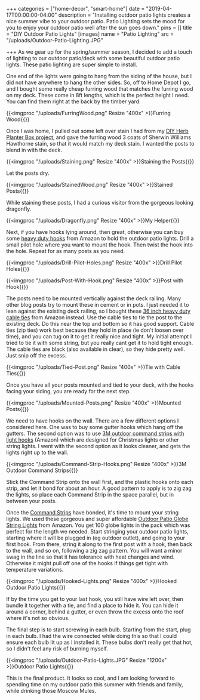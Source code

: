 +++
categories = ["home-decor", "smart-home"]
date = "2019-04-17T00:00:00-04:00"
description = "Installing outdoor patio lights creates a nice summer vibe to your outdoor patio. Patio Lighting sets the mood for you to enjoy your outdoor patio well after the sun goes down."
pins = []
title = "DIY Outdoor Patio Lights"
[images]
name = "Patio Lighting"
src = "/uploads/Outdoor-Patio-Lighting.JPG"

+++
As we gear up for the spring/summer season, I decided to add a touch of lighting to our outdoor patio/deck with some beautiful outdoor patio lights.  These patio lighting are super simple to install.

One end of the lights were going to hang from the siding of the house, but I did not have anywhere to hang the other sides.  So, off to Home Depot I go, and I bought some really cheap furring wood that matches the furring wood on my deck.  These come in 8ft lengths, which is the perfect height I need. You can find them right at the back by the timber yard.

{{<imgproc "/uploads/FurringWood.png" Resize "400x" >}}Furring Wood{{</imgproc>}} 

Once I was home, I pulled out some left over stain I had from my [DIY Herb Planter Box project](https://www.drawbuildplay.com/blog/diy-herb-garden-planter-box/ "DIY Herb Garden Planter Box"), and gave the furring wood 3 coats of Sherwin Williams Hawthorne stain, so that it would match my deck stain.  I wanted the posts to blend in with the deck.

{{<imgproc "/uploads/Staining.png" Resize "400x" >}}Staining the Posts{{</imgproc>}} 

Let the posts dry.

{{<imgproc "/uploads/StainedWood.png" Resize "400x" >}}Stained Posts{{</imgproc>}} 

While staining these posts, I had a curious visitor from the gorgeous looking dragonfly.

{{<imgproc "/uploads/Dragonfly.png" Resize "400x" >}}My Helper{{</imgproc>}} 

Next, if you have hooks lying around, then great, otherwise you can buy some [heavy duty hooks](https://amzn.to/2Gln7Af "Heavy Duty Hooks (Amazon)") from Amazon to hold the outdoor patio lights.  Drill a small pilot hole where you want to mount the hook.  Then twist the hook into the hole.  Repeat for as many posts as you need.

{{<imgproc "/uploads/Drill-Pilot-Holes.png" Resize "400x" >}}Drill Pilot Holes{{</imgproc>}} 

{{<imgproc "/uploads/Post-With-Hook.png" Resize "400x" >}}Post with Hook{{</imgproc>}} 

The posts need to be mounted vertically against the deck railing.  Many other blog posts try to mount these in cement or in pots.  I just needed it to lean against the existing deck railing, so I bought these [36 inch heavy duty cable ties](https://amzn.to/2Dia3uO "36 inch heavy duty cable ties (Amazon)") from Amazon instead.  Use the cable ties to tie the post to the existing deck.  Do this near the top and bottom so it has good support.  Cable ties (zip ties) work best because they hold in place (ie don't loosen over time), and you can tug on it to get it really nice and tight.  My initial attempt I tried to tie it with some string, but you really cant get it to hold tight enough.  The cable ties are black (also available in clear), so they hide pretty well.  Just snip off the excess.

{{<imgproc "/uploads/Tied-Post.png" Resize "400x" >}}Tie with Cable Ties{{</imgproc>}} 

Once you have all your posts mounted and tied to your deck, with the hooks facing your siding, you are ready for the next step.

{{<imgproc "/uploads/Mounted-Posts.png" Resize "400x" >}}Mounted Posts{{</imgproc>}} 

We need to have hooks on the wall.  There are a few different options I considered here.  One was to buy some gutter hooks which hang off the gutters.  The second option was to use [3M outdoor command strips with light hooks](https://amzn.to/2IDRtAH "3M Command Outdoor Light Clips") (Amazon) which are designed for Christmas lights or other string lights.  I went with the second option as it looks cleaner, and gets the lights right up to the wall.

{{<imgproc "/uploads/Command-Strip-Hooks.png" Resize "400x" >}}3M Outdoor Command Strips{{</imgproc>}} 

Stick the Command Strip onto the wall first, and the plastic hooks onto each strip, and let it bond for about an hour.  A good pattern to apply is to zig zag the lights, so place each Command Strip in the space parallel, but in between your posts.

Once the [Command Strips](https://amzn.to/2IEOyI0 "Command Outdoor Light Clips") have bonded, it's time to mount your string lights.  We used these gorgeous and super affordable [Outdoor Patio Globe String Lights](https://amzn.to/2XiIdWX "Outdoor Globe String Lights") from Amazon.  You get 100 globe lights in the pack which was perfect for the length we needed.  Start stringing your outdoor patio lights, starting where it will be plugged in (eg outdoor outlet), and going to your first hook.  From there, string it along to the first post with a hook, then back to the wall, and so on, following a zig zag pattern.  You will want a minor swag in the line so that it has tolerance with heat changes and wind.  Otherwise it might pull off one of the hooks if things get tight with temperature variations.

{{<imgproc "/uploads/Hooked-Lights.png" Resize "400x" >}}Hooked Outdoor Patio Lights{{</imgproc>}} 

If by the time you get to your last hook, you still have wire left over, then bundle it together with a tie, and find a place to hide it.  You can hide it around a corner, behind a gutter, or even throw the excess onto the roof where it's not so obvious.

The final step is to start screwing in each bulb.  Starting from the start, plug in each bulb.  I had the wire connected while doing this so that I could ensure each bulb lit up as I installed it.  These bulbs don't really get that hot, so I didn't feel any risk of burning myself.

{{<imgproc "/uploads/Outdoor-Patio-Lights.JPG" Resize "1200x" >}}Outdoor Patio Lights{{</imgproc>}} 

This is the final product.  It looks so cool, and I am looking forward to spending time on my outdoor patio this summer with friends and family, while drinking those Moscow Mules.
